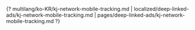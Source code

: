 {? multilang/ko-KR/kj-network-mobile-tracking.md | localized/deep-linked-ads/kj-network-mobile-tracking.md | pages/deep-linked-ads/kj-network-mobile-tracking.md ?}
